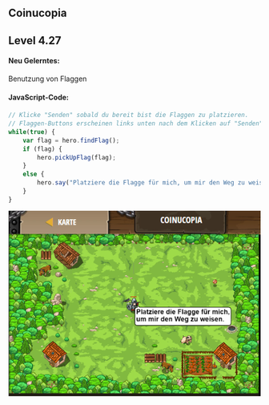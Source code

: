 ## **Coinucopia**
## Level 4.27

#### Neu Gelerntes:
Benutzung von Flaggen

[comment]: <> (Was wurde gelernt und wie funktioniert die Technik?)

#### JavaScript-Code:
```js
// Klicke "Senden" sobald du bereit bist die Flaggen zu platzieren.
// Flaggen-Buttons erscheinen links unten nach dem Klicken auf "Senden".
while(true) {
    var flag = hero.findFlag();
    if (flag) {
        hero.pickUpFlag(flag);
    }
    else {
        hero.say("Platziere die Flagge für mich, um mir den Weg zu weisen.");
    }
}
```
![image](lvl4_27.png)